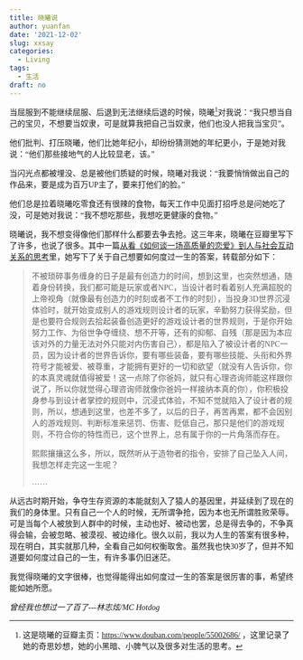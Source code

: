 ```yaml
---
title: 晓曦说
author: yuanfan
date: '2021-12-02'
slug: xxsay
categories:
  - Living
tags:
  - 生活
draft: no
---
```


<font face="微软雅黑">

<!--more-->

当屈服到不能继续屈服、后退到无法继续后退的时候，晓曦[^1]对我说：“我只想当自己的宝贝，不想要当奴隶，可是就算我把自己当奴隶，他们也没人把我当宝贝”。

他们批判、打压晓曦，他们比她年纪小，却纷纷猜测她的年纪更小，于是她对我说：“他们那些接地气的人比较显老，该。”

当闪光点都被埋没、总是被他们质疑的时候，晓曦对我说：“我要悄悄做出自己的作品来，要是成为百万UP主了，要来打他们的脸。”

他们总是拉着晓曦吃零食还有很辣的食物，每天工作中见面打招呼总是问她吃了没，可是她对我说：“我不想吃那些，我想吃更健康的食物。”

晓曦说，我不想变得像他们那样什么都要去争去抢。这三年来，晓曦在豆瓣里写下了许多，也说了很多。其中一篇[从看《如何谈一场高质量的恋爱》到人与社会互动关系的思考](https://www.douban.com/note/812627509/)里，她写下了关于自己想要如何度过一生的答案，转载部分如下：

>不被琐碎事务缠身的日子是最有创造力的时间，想到这里，也突然想通，随着身份转换，我们都可能是玩家或者NPC，当设计者时看着别人充满超脱的上帝视角（就像最有创造力的时刻或者不工作的时刻），当投身3D世界沉浸体验时，就开始变成别人的游戏规则设计者的玩家，辛勤努力获得奖励，但是也要符合规则去拾起装备创造更好的游戏设计者的世界规则，于是你开始努力工作、为俗世争夺缠绕、想不开等，还有的抑郁、自残（那是因为本应该对外的力量无法对外只能对内伤害自己），都是陷入了被设计者的NPC一员，因为设计者的世界告诉你，要有哪些装备，要有哪些技能、头衔和外界符号才能被爱、被尊重，才能拥有更好的一切和欲望（就没有人告诉你，你的本真灵魂就值得被爱！这一点除了你爸妈，就只有心理咨询师能这样跟你说了，所以你就觉得心理咨询师就像你爸妈一样接纳本真的你），你积极投身参与到设计者掌控的规则中，沉浸式体验，不知不觉就陷入了设计者的规则，所以，想通到这里，也差不多了，以后的日子，再苦再累，都不会因别人的游戏规则、判断标准来惩罚、伤害、贬低自己，那只是他们的游戏规则，不符合你的特性而已，这个世界上，总有属于你的一片角落而存在。
>
>熙熙攘攘这么多，所以，既然听从于造物者的指令，安排了自己坠入人间，我想怎样走完这一生呢？
>
>……

从远古时期开始，争夺生存资源的本能就刻入了猿人的基因里，并延续到了现在的我们的身体里。只有自己一个人的时候，无所谓争抢，因为本也无所谓胜败荣辱。可是当每个人被放到人群中的时候，主动也好、被动也罢，总是得去争的，不争真得会输，会被忽略、被漠视、被边缘化。很久以前，我以为人生的答案有很多种，现在明白，其实就那几种，全看自己如何权衡取舍。虽然我也快30岁了，但并不知道要如何度过自己的一生，有许多事仍旧迷茫。

我觉得晓曦的文字很棒，也觉得能得出如何度过一生的答案是很厉害的事，希望终能如她所愿。

[^1]:这是晓曦的豆瓣主页：https://www.douban.com/people/55002686/ ，这里记录了她的奇思妙想，她的小黑暗、小脾气以及很多对生活的思考。

*曾经我也想过一了百了---林志炫/MC Hotdog*
